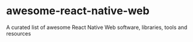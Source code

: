 # awesome-react-native-web
A curated list of awesome React Native Web software, libraries, tools and resources
